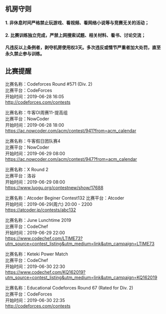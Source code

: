 ## 机房守则  
#### 1. 非休息时间严格禁止玩游戏、看视频、看网络小说等与竞赛无关的活动；  
#### 2. 比赛训练独立完成，严禁上网搜索试题、相关材料、看书、讨论交流；  

#### 凡违反以上条例者，剥夺机房使用权3天。多次违反或情节严重者加大处罚，直至永久禁止参与训练。  

## 比赛提醒

比赛名称：Codeforces Round #571 (Div. 2)  
比赛平台：CodeForces  
开始时间：2019-06-28 16:05  
http://codeforces.com/contests  

比赛名称：牛客OI周赛11-提高组  
比赛平台：NowCoder  
开始时间：2019-06-28 18:00  
https://ac.nowcoder.com/acm/contest/941?from=acm_calendar  

比赛名称：牛客假日团队赛4  
比赛平台：NowCoder  
开始时间：2019-06-29 08:00  
https://ac.nowcoder.com/acm/contest/947?from=acm_calendar  

比赛名称：X Round 2  
比赛平台：洛谷  
开始时间：2019-06-29 08:00  
https://www.luogu.org/contestnew/show/17688  

比赛名称：Atcoder Beginer Contest132 
比赛平台：Atcoder  
开始时间：2019-06-29(周六) 20:00 - 2200  
https://atcoder.jp/contests/abc132  

比赛名称：June Lunchtime 2019  
比赛平台：CodeChef  
开始时间：2019-06-29 22:00  
https://www.codechef.com/LTIME73?utm_source=contest_listing&utm_medium=link&utm_campaign=LTIME73  

比赛名称：Keteki Power Match  
比赛平台：CodeChef  
开始时间：2019-06-30 22:30  
https://www.codechef.com/KQ162019?utm_source=contest_listing&utm_medium=link&utm_campaign=KQ162019  

比赛名称：Educational Codeforces Round 67 (Rated for Div. 2)  
比赛平台：CodeForces  
开始时间：2019-06-30 22:35  
http://codeforces.com/contests  
